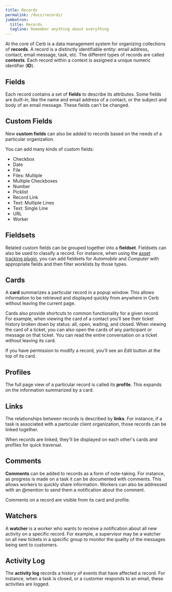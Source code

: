 ```yaml
---
title: Records
permalink: /docs/records/
jumbotron:
  title: Records
  tagline: Remember anything about everything
---
```


At the core of Cerb is a data management system for organizing collections of **records**.  A record is a distinctly identifiable entity: email address, contact, email message, task, etc.  The different types of records are called **contexts**.  Each record within a context is assigned a unique numeric identifier (**ID**).

## Fields

Each record contains a set of **fields** to describe its attributes. Some fields are _built-in_, like the name and email address of a contact, or the subject and body of an email message. These fields can't be changed.

## Custom Fields

New **custom fields** can also be added to records based on the needs of a particular organization.

You can add many kinds of custom fields:

- Checkbox
- Date
- File
- Files: Multiple
- Multiple Checkboxes
- Number
- Picklist
- Record Link
- Text: Multiple Lines
- Text: Single Line
- URL
- Worker

## Fieldsets

Related custom fields can be grouped together into a **fieldset**. Fieldsets can also be used to classify a record.  For instance, when using the [asset tracking plugin](/docs/plugins/cerberusweb.assets), you can add fieldsets for _Automobile_ and _Computer_ with appropriate fields and then filter worklists by those types.

## Cards

A **card** summarizes a particular record in a popup window. This allows information to be retrieved and displayed quickly from anywhere in Cerb without leaving the current page.

Cards also provide shortcuts to common functionality for a given record.  For example, when viewing the card of a contact you'll see their ticket history broken down by status: all, open, waiting, and closed.  When viewing the card of a ticket, you can also open the cards of any participant or message on that ticket.  You can read the entire conversation on a ticket without leaving its card.

If you have permission to modify a record, you'll see an _Edit_ button at the top of its card.

## Profiles

The full page view of a particular record is called its **profile**.  This expands on the information summarized by a card.

## Links

The relationships between records is described by **links**.  For instance, if a task is associated with a particular client organization, those records can be linked together.

When records are linked, they'll be displayed on each other's cards and profiles for quick traversal.

## Comments

**Comments** can be added to records as a form of note-taking.  For instance, as progress is made on a task it can be documented with comments.  This allows workers to quickly share information.  Workers can also be addressed with an @mention to send them a notification about the comment.

Comments on a record are visible from its card and profile.

## Watchers

A **watcher** is a worker who wants to receive a notification about all new activity on a specific record. For example, a supervisor may be a watcher on all new tickets in a specific group to monitor the quality of the messages being sent to customers.

## Activity Log

The **activity log** records a history of events that have affected a record.  For instance, when a task is closed, or a customer responds to an email, these activities are logged.